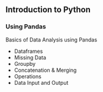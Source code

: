 ## Introduction to Python
### Using Pandas

Basics of Data Analysis using Pandas
- Dataframes
- Missing Data
- Groupby
- Concatenation & Merging
- Operations
- Data Input and Output
